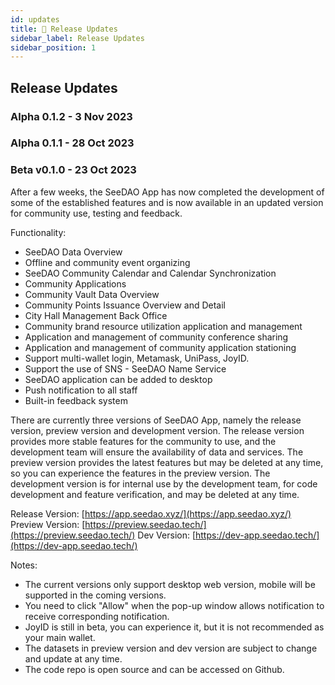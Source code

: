```yaml
---
id: updates
title: 💬 Release Updates
sidebar_label: Release Updates
sidebar_position: 1
---
```


## Release Updates


### Alpha 0.1.2 - 3 Nov 2023


### Alpha 0.1.1 - 28 Oct 2023


### Beta v0.1.0 - 23 Oct 2023

After a few weeks, the SeeDAO App has now completed the development of some of the established features and is now available in an updated version for community use, testing and feedback.

Functionality:
- SeeDAO Data Overview
- Offline and community event organizing
- SeeDAO Community Calendar and Calendar Synchronization
- Community Applications
- Community Vault Data Overview
- Community Points Issuance Overview and Detail
- City Hall Management Back Office
- Community brand resource utilization application and management
- Application and management of community conference sharing
- Application and management of community application stationing
- Support multi-wallet login, Metamask, UniPass, JoyID.
- Support the use of SNS - SeeDAO Name Service
- SeeDAO application can be added to desktop
- Push notification to all staff
- Built-in feedback system

There are currently three versions of SeeDAO App, namely the release version, preview version and development version.
The release version provides more stable features for the community to use, and the development team will ensure the availability of data and services.
The preview version provides the latest features but may be deleted at any time, so you can experience the features in the preview version.
The development version is for internal use by the development team, for code development and feature verification, and may be deleted at any time.

Release Version: [https://app.seedao.xyz/](https://app.seedao.xyz/)
Preview Version: [https://preview.seedao.tech/](https://preview.seedao.tech/)
Dev Version: [https://dev-app.seedao.tech/](https://dev-app.seedao.tech/)

Notes:
- The current versions only support desktop web version, mobile will be supported in the coming versions.
- You need to click "Allow" when the pop-up window allows notification to receive corresponding notification.
- JoyID is still in beta, you can experience it, but it is not recommended as your main wallet.
- The datasets in preview version and dev version are subject to change and update at any time.
- The code repo is open source and can be accessed on Github.
